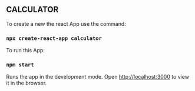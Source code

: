 ## CALCULATOR

To create a new the react App use the command:

### `npx create-react-app calculator`

To run this App:

### `npm start`

Runs the app in the development mode.
Open [http://localhost:3000](http://localhost:3000) to view it in the browser.

